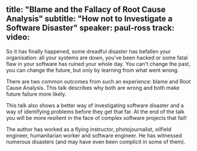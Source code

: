 title: "Blame and the Fallacy of Root Cause Analysis"
subtitle: "How not to Investigate a Software Disaster"
speaker: paul-ross
track: 
video:
---
So it has finally happened, some dreadful disaster has befallen your organisation: all your systems are down, you've been hacked or some fatal flaw in your software has ruined your whole day. You can't change the past, you can change the future, but only by learning from what went wrong.

There are two common outcomes from such an experience: blame and Root Cause Analysis. This talk describes why both are wrong and both make future failure more likely.

This talk also shows a better way of investigating software disaster and a way of identifying problems before they get that far. At the end of the talk you will be more resilient in the face of complex software projects that fail!

The author has worked as a flying instructor, photojournalist, oilfield engineer, humanitarian worker and software engineer. He has witnessed numerous disasters (and may have even been complicit in some of them).